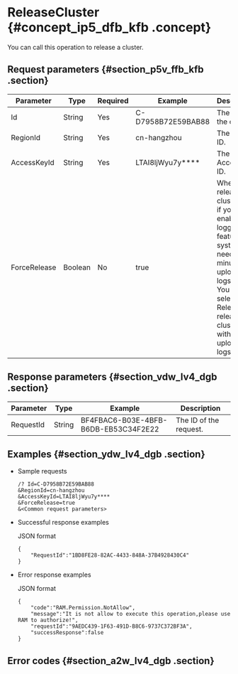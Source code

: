 # ReleaseCluster {#concept_ip5_dfb_kfb .concept}

You can call this operation to release a cluster.

## Request parameters {#section_p5v_ffb_kfb .section}

|Parameter|Type|Required|Example|Description |
|---------|----|--------|-------|------------|
|Id|String|Yes|C-D7958B72E59BAB88|The ID of the cluster.|
|RegionId|String|Yes|cn-hangzhou|The region ID.|
|AccessKeyId|String|Yes|LTAI8ljWyu7y\*\*\*\*|The AccessKey ID.|
|ForceRelease|Boolean|No|true|When you release a cluster and if you have enabled the logging feature, the system needs a few minutes to upload the logs to OSS. You can select Force Release to release the cluster without uploading logs.|

## Response parameters {#section_vdw_lv4_dgb .section}

|Parameter|Type|Example|Description |
|---------|----|-------|------------|
|RequestId|String|BF4FBAC6-B03E-4BFB-B6DB-EB53C34F2E22|The ID of the request.|

## Examples {#section_ydw_lv4_dgb .section}

-   Sample requests

    ```
    /? Id=C-D7958B72E59BAB88
    &RegionId=cn-hangzhou 
    &AccessKeyId=LTAI8ljWyu7y**** 
    &ForceRelease=true
    &<Common request parameters>
    ```

-   Successful response examples

    JSON format

    ```
    {
    	"RequestId":"1BD8FE28-82AC-4433-848A-37B4928430C4"
    }
    ```

-   Error response examples

    JSON format

    ```
    {
    	"code":"RAM.Permission.NotAllow",
    	"message":"It is not allow to execute this operation,please use RAM to authorize!",
    	"requestId":"9AEDC439-1F63-491D-B8C6-9737C372BF3A",
    	"successResponse":false
    }
    ```


## Error codes {#section_a2w_lv4_dgb .section}

